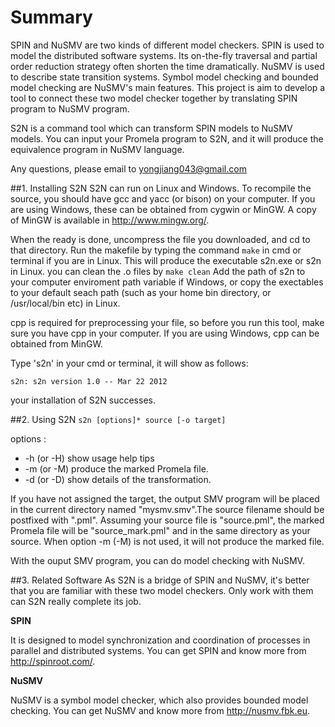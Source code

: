 # Summary
SPIN and NuSMV are two kinds of different model checkers. SPIN is used to model the distributed software systems. Its on-the-fly traversal and partial order reduction strategy often shorten the time dramatically. NuSMV is used to describe state transition systems. Symbol model checking and bounded model checking are NuSMV's main features. This project is aim to develop a tool to connect these two model checker together by translating SPIN program to NuSMV program.

S2N is a command tool which can transform SPIN models to NuSMV models. You can input your Promela program to S2N, and it will produce the equivalence program in NuSMV language.

Any questions, please email to yongjiang043@gmail.com 

##1. Installing S2N
S2N can run on Linux and Windows. To recompile the source, you should have gcc and yacc (or bison) on your computer. If you are using Windows, these can be obtained from cygwin or MinGW. A copy of MinGW is available in http://www.mingw.org/.

When the ready is done, uncompress the file you downloaded, and cd to that directory. Run the makefile by typing the command
`
make
`
in cmd or terminal if you are in Linux. This will produce the executable s2n.exe or s2n in Linux. you can clean the .o files by
`
make clean
`
Add the path of s2n to your computer enviroment path variable if Windows, or copy the exectables to your default seach path (such as your home bin directory, or /usr/local/bin etc) in Linux.

cpp is required for preprocessing your file, so before you run this tool, make sure you have cpp in your computer. If you are using Windows, cpp can be obtained from MinGW.

Type 's2n' in your cmd or terminal, it will show as follows:

`
s2n: s2n version 1.0 -- Mar 22 2012
`

your installation of S2N successes. 

##2. Using S2N
`
s2n [options]* source [-o target]
`

options :
* -h (or -H) show usage help tips
* -m (or -M) produce the marked Promela file.
* -d (or -D) show details of the transformation.

If you have not assigned the target, the output SMV program will be placed in the current directory named "mysmv.smv".The source filename should be postfixed with ".pml". Assuming your source file is "source.pml", the marked Promela file will be "source_mark.pml" and in the same directory as your source. When option -m (-M) is not used, it will not produce the marked file.

With the ouput SMV program, you can do model checking with NuSMV. 

##3. Related Software
As S2N is a bridge of SPIN and NuSMV, it's better that you are familiar with these two model checkers. Only work with them can S2N really complete its job.

**SPIN**

It is designed to model synchronization and coordination of processes in parallel and distributed systems. You can get SPIN and know more from http://spinroot.com/.

**NuSMV**

NuSMV is a symbol model checker, which also provides bounded model checking. You can get NuSMV and know more from http://nusmv.fbk.eu.
